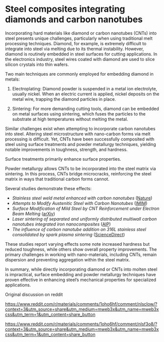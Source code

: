 # Steel composites integrating diamonds and carbon nanotubes


Incorporating hard materials like diamond or carbon nanotubes (CNTs) into steel presents unique challenges, particularly when using traditional melt processing techniques. Diamond, for example, is extremely difficult to integrate into steel via melting due to its thermal instability. However, diamond is routinely embedded in steel surfaces for cutting applications. In the electronics industry, steel wires coated with diamond are used to slice silicon crystals into thin wafers.

Two main techniques are commonly employed for embedding diamond in metals:

1. Electroplating: Diamond powder is suspended in a metal ion electrolyte, usually nickel. When an electric current is applied, nickel deposits on the metal wire, trapping the diamond particles in place.

2. Sintering: For more demanding cutting tools, diamond can be embedded on metal surfaces using sintering, which fuses the particles to the substrate at high temperatures without melting the metal.

Similar challenges exist when attempting to incorporate carbon nanotubes into steel. Altering steel microstructure with nano-carbon forms via melt processing is difficult. Yet, CNTs have been successfully composited with steel using surface treatments and powder metallurgy techniques, yielding notable improvements in toughness, strength, and hardness.

Surface treatments primarily enhance surface properties.

Powder metallurgy allows CNTs to be incorporated into the steel matrix via sintering. In this process, CNTs bridge microcracks, reinforcing the steel matrix in ways that traditional carbon forms cannot.

Several studies demonstrate these effects:

* *Stainless steel weld metal enhanced with carbon nanotubes* ([Nature](https://www.nature.com/articles/s41598-020-75136-z))
* *Attempts to Modify Austenitic Steel with Carbon Nanotubes* ([IMIM](https://www.imim.pl/files/archiwum/Vol1_2022/47.pdf))
* *Surface Modification of Mild Steel by CNT Reinforcement under Electron Beam Melting* ([arXiv](https://arxiv.org/pdf/1505.02168))
* *Laser sintering of separated and uniformly distributed multiwall carbon nanotubes integrated iron nanocomposites* ([AIP](https://pubs.aip.org/aip/jap/article-abstract/115/11/113513/913673/Laser-sintering-of-separated-and-uniformly?redirectedFrom=fulltext))
* *The influence of carbon nanotube addition on 316L stainless steel consolidated by spark plasma sintering* ([ScienceDirect](https://www.sciencedirect.com/science/article/pii/S2238785418301790))

These studies report varying effects some note increased hardness but reduced toughness, while others show overall property improvements. The primary challenges in working with nano-materials, including CNTs, remain dispersion and preventing aggregation within the steel matrix.

In summary, while directly incorporating diamond or CNTs into molten steel is impractical, surface embedding and powder metallurgy techniques have proven effective in enhancing steel’s mechanical properties for specialized applications.


Original discussion on reddit 

https://www.reddit.com/r/materials/comments/1oho6hf/comment/nlsclow/?context=3&utm_source=share&utm_medium=mweb3x&utm_name=mweb3xcss&utm_term=1&utm_content=share_button


https://www.reddit.com/r/materials/comments/1oho6hf/comment/nlsf3o8/?context=3&utm_source=share&utm_medium=mweb3x&utm_name=mweb3xcss&utm_term=1&utm_content=share_button



